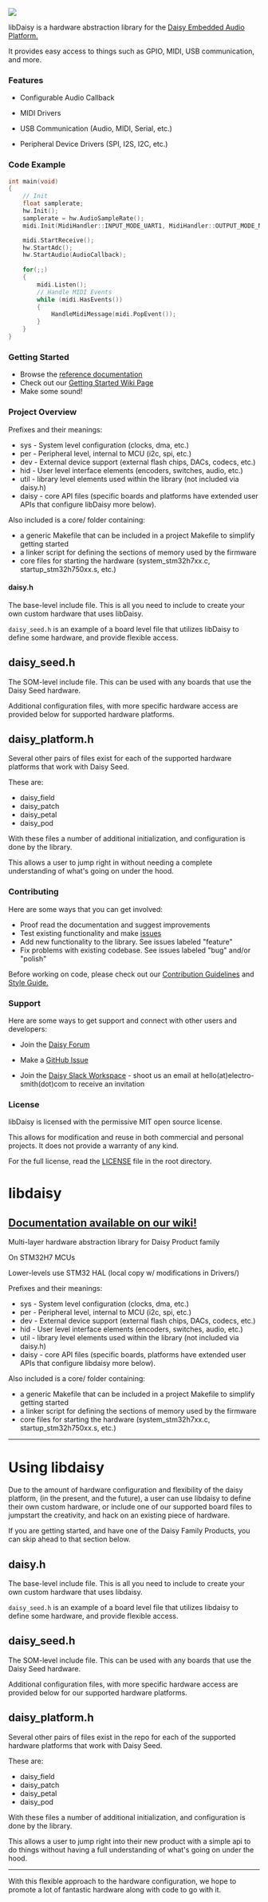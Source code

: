 ![](https://github.com/electro-smith/libdaisy/blob/master/resources/assets/banner.png)

libDaisy is a hardware abstraction library for the [Daisy Embedded Audio Platform.](https://www.electro-smith.com/daisy) 

It  provides easy access to things such as GPIO, MIDI, USB communication, and more.

### Features

- Configurable Audio Callback

- MIDI Drivers 

- USB Communication (Audio, MIDI, Serial, etc.)

- Peripheral Device Drivers (SPI, I2S, I2C, etc.)

### Code Example
```c++
int main(void)
{
    // Init
    float samplerate;
    hw.Init();
    samplerate = hw.AudioSampleRate();
    midi.Init(MidiHandler::INPUT_MODE_UART1, MidiHandler::OUTPUT_MODE_NONE);

    midi.StartReceive();
    hw.StartAdc();
    hw.StartAudio(AudioCallback);
    
    for(;;)
    {
        midi.Listen();
        // Handle MIDI Events
        while (midi.HasEvents())
        {
            HandleMidiMessage(midi.PopEvent());
        }
    }
}
```

### Getting Started
- Browse the [reference documentation](https://github.com/electro-smith/libDaisy/blob/master/doc/libdaisy_reference.pdf)
- Check out our [Getting Started Wiki Page](https://github.com/electro-smith/DaisyWiki/wiki)
- Make some sound!

### Project Overview

Prefixes and their meanings:

- sys - System level configuration (clocks, dma, etc.)
- per - Peripheral level, internal to MCU (i2c, spi, etc.)
- dev - External device support (external flash chips, DACs, codecs, etc.)
- hid - User level interface elements (encoders, switches, audio, etc.)
- util - library level elements used within the library (not included via daisy.h)
- daisy - core API files (specific boards and platforms have extended user APIs that configure libDaisy more below).

Also included is a core/ folder containing:

- a generic Makefile that can be included in a project Makefile to simplify getting started
- a linker script for defining the sections of memory used by the firmware
- core files for starting the hardware (system_stm32h7xx.c, startup_stm32h750xx.s, etc.)

#### daisy.h

The base-level include file. This is all you need to include to create your own custom hardware that uses libDaisy.

`daisy_seed.h` is an example of a board level file that utilizes libDaisy to define some hardware, and provide flexible access.

## daisy_seed.h

The SOM-level include file. This can be used with any boards that use the Daisy Seed hardware.

Additional configuration files, with more specific hardware access are provided below for supported hardware platforms.

## daisy_platform.h

Several other pairs of files exist for each of the supported hardware platforms that work with Daisy Seed.

These are:
- daisy_field
- daisy_patch
- daisy_petal
- daisy_pod

With these files a number of additional initialization, and configuration is done by the library.

This allows a user to jump right in without needing a complete understanding of what's going on under the hood.

### Contributing

Here are some ways that you can get involved:
- Proof read the documentation and suggest improvements
- Test existing functionality and make [issues](https://github.com/electro-smith/libdaisy/issues) 
- Add new functionality to the library. See issues labeled "feature"
- Fix problems with existing codebase. See issues labeled "bug" and/or "polish"

Before working on code, please check out our [Contribution Guidelines](https://github.com/electro-smith/DaisyWiki/wiki/6.-Contribution-Guidelines) and [Style Guide.](https://github.com/electro-smith/DaisySP/blob/master/doc/style_guide.pdf)

### Support

Here are some ways to get support and connect with other users and developers:

- Join the [Daisy Forum](https://forum.electro-smith.com/)

- Make a [GitHub Issue](https://github.com/electro-smith/libdaisy/issues) 

- Join the [Daisy Slack Workspace](https://es-daisy.slack.com/#/) - shoot us an email at hello(at)electro-smith(dot)com to receive an invitation

### License
libDaisy is licensed with the permissive MIT open source license. 

This allows for modification and reuse in both commercial and personal projects. 
It does not provide a warranty of any kind. 

For the full license, read the [LICENSE](https://github.com/electro-smith/libdaisy/blob/master/LICENSE) file in the root directory. 



# libdaisy

## [Documentation available on our wiki!](https://github.com/electro-smith/DaisyWiki/wiki)

Multi-layer hardware abstraction library for Daisy Product family

On STM32H7 MCUs

Lower-levels use STM32 HAL (local copy w/ modifications in Drivers/)

Prefixes and their meanings:

- sys - System level configuration (clocks, dma, etc.)
- per - Peripheral level, internal to MCU (i2c, spi, etc.)
- dev - External device support (external flash chips, DACs, codecs, etc.)
- hid - User level interface elements (encoders, switches, audio, etc.)
- util - library level elements used within the library (not included via daisy.h)
- daisy - core API files (specific boards, platforms have extended user APIs that configure libdaisy more below).

Also included is a core/ folder containing:

- a generic Makefile that can be included in a project Makefile to simplify getting started
- a linker script for defining the sections of memory used by the firmware
- core files for starting the hardware (system_stm32h7xx.c, startup_stm32h750xx.s, etc.)

----

# Using libdaisy

Due to the amount of hardware configuration and flexibility of the daisy platform, (in the present, and the future), a user can use libdaisy to define their own custom hardware, or include one of our supported board files to jumpstart the creativity, and hack on an existing piece of hardware.

If you are getting started, and have one of the Daisy Family Products, you can skip ahead to that section below.

## daisy.h

The base-level include file. This is all you need to include to create your own custom hardware that uses libdaisy.

`daisy_seed.h` is an example of a board level file that utilizes libdaisy to define some hardware, and provide flexible access.

## daisy_seed.h

The SOM-level include file. This can be used with any boards that use the Daisy Seed hardware.

Additional configuration files, with more specific hardware access are provided below for our supported hardware platforms.

## daisy_platform.h

Several other pairs of files exist in the repo for each of the supported hardware platforms that work with Daisy Seed.

These are:
- daisy_field
- daisy_patch
- daisy_petal
- daisy_pod

With these files a number of additional initialization, and configuration is done by the library.

This allows a user to jump right into their new product with a simple api to do things without having a full understanding of what's going on under the hood.

------

With this flexible approach to the hardware configuration, we hope to promote a lot of fantastic hardware along with code to go with it.


